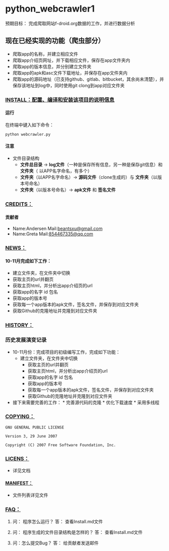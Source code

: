 # python_webcrawler1
预期目标： 完成爬取网站f-droid.org数据的工作，并进行数据分析
## 现在已经实现的功能（爬虫部分）
* 爬取app的名称，并建立相应文件
* 爬取app介绍页网址，并下载相应文件，保存在app文件夹内
* 爬取app的版本信息，并分别建立文件夹
* 爬取app的apk和asc文件下载地址，并保存在app文件夹内
* 爬取app的源码地址（已支持github、gitlab、bitbucket，其余尚未清楚），并保存该地址到log中，同时使用git clong到app对应文件夹




### [INSTALL：配置、编译和安装该项目的说明信息](https://github.com/Beants/F-drdid_webcrawler/blob/master/INSTALL.md)

#### 运行
在终端中键入如下命令：

```
python webcrawler.py
```

#### 注意
* 文件目录结构
  * **文件总目录** -> **log文件**（一种是保存所有信息，另一种是保存git信息）和 **文件夹**（ 以APP名字命名，有多个）
  * **文件夹**（以APP名字命名）->   **源码文件**（clone生成的）与  **文件夹**（以版本号命名）
  * **文件夹**（以版本号命名）-> **apk文件** 和 **签名文件**

### [CREDITS：](https://github.com/Beants/F-drdid_webcrawler/blob/master/CREDITS.md)

#### 贡献者
* Name:Andersen Mail:beantsxu@gmail.com
* Name:Greta    Mail:854467335@qq.com


### [NEWS：](https://github.com/Beants/F-drdid_webcrawler/blob/master/NEWS.md)

#### 10-11月完成如下工作：

* 建立文件夹，在文件夹中切换
* 获取主页的url并翻页
* 获取主页html，并分析出app介绍页的url
* 获取app的名字 id 包名
* 获取app的版本号
* 获取每一个app版本的apk文件，签名文件，并保存到对应文件夹
* 获取Github的克隆地址并克隆到对应文件夹

### [HISTORY：](https://github.com/Beants/F-drdid_webcrawler/blob/master/HISTORY.md)

### 历史发展演变记录
* 10-11月份：完成项目的初级编写工作，完成如下功能：
    * 建立文件夹，在文件夹中切换
		* 获取主页的url并翻页
		* 获取主页html，并分析出app介绍页的url
		* 获取app的名字 id 包名
		* 获取app的版本号
		* 获取每一个app版本的apk文件，签名文件，并保存到对应文件夹
		* 获取Github的克隆地址并克隆到对应文件夹
* 接下来需要完善的工作：
		* 完善源代码的克隆
		* 优化下载速度
		* 采用多线程

### [COPYING：](https://github.com/Beants/F-drdid_webcrawler/blob/master/COPYING.md)
```
GNU GENERAL PUBLIC LICENSE

Version 3, 29 June 2007

Copyright (C) 2007 Free Software Foundation, Inc.
```

### [LICENS：](https://github.com/Beants/F-drdid_webcrawler/blob/master/LICENSE.md)

* 详见文档

#### [MANIFEST：](https://github.com/Beants/F-drdid_webcrawler/blob/master/MANIFEST)

* 文件列表详见文件

### [FAQ：](https://github.com/Beants/F-drdid_webcrawler/blob/master/FAQ.md)

1. 问： 程序怎么运行？
答： 查看Install.md文件

2. 问： 程序生成的文件目录结构是怎样的？
答： 查看Install.md文件

3. 问：怎么提交Bug？
答： 给贡献者发送邮件
